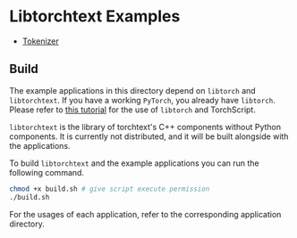 # Libtorchtext Examples

- [Tokenizer](./tokenizer)

## Build

The example applications in this directory depend on `libtorch` and `libtorchtext`. If you have a working `PyTorch`, you
already have `libtorch`. Please refer to
[this tutorial](https://pytorch.org/tutorials/advanced/torch_script_custom_classes.html) for the use of `libtorch` and
TorchScript.

`libtorchtext` is the library of torchtext's C++ components without Python components. It is currently not distributed,
and it will be built alongside with the applications.

To build `libtorchtext` and the example applications you can run the following command.

```bash
chmod +x build.sh # give script execute permission
./build.sh
```

For the usages of each application, refer to the corresponding application directory.
